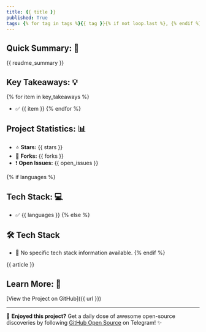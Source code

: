 ```yaml
---
title: {{ title }}
published: True
tags: {% for tag in tags %}{{ tag }}{% if not loop.last %}, {% endif %}{% endfor %}
---
```


## Quick Summary: 📝
{{ readme_summary }}

## Key Takeaways: 💡
{% for item in key_takeaways %}
* ✅ {{ item }}
{% endfor %}

## Project Statistics: 📊
* ⭐ **Stars:** {{ stars }}
* 🍴 **Forks:** {{ forks }}
* ❗ **Open Issues:** {{ open_issues }}

{% if languages %}
## Tech Stack: 💻
- ✅ {{ languages }}
{% else %}
## 🛠 Tech Stack
- 🚫 No specific tech stack information available.
{% endif %}

{{ article }}

## Learn More: 🔗
[View the Project on GitHub]({{ url }})

---
🌟 **Enjoyed this project?** Get a daily dose of awesome open-source discoveries by following [GitHub Open Source](https://t.me/GitHub_Open_Source) on Telegram! ✨
